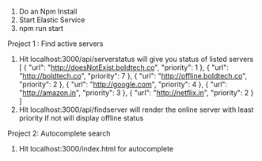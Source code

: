  1. Do an Npm Install 
 2. Start Elastic Service
 3. npm run start

Project 1 :
 Find active servers
  1. Hit localhost:3000/api/serverstatus will give you status of listed servers
     [
     {
      "url": "http://doesNotExist.boldtech.co",
      "priority": 1
    },
    {
      "url": "http://boldtech.co",
      "priority": 7
    },
    {
      "url": "http://offline.boldtech.co",
      "priority": 2
    },
    {
      "url": "http://google.com",
      "priority": 4
    },
    {
      "url": "http://amazon.in",
      "priority": 3
    },
    {
      "url": "http://netflix.in",
      "priority": 2
    }
    ]
  2. Hit localhost:3000/api/findserver will render the online server with least priority if not will display offline status

Project 2:
  Autocomplete search 
  1. Hit localhost:3000/index.html for autocomplete
